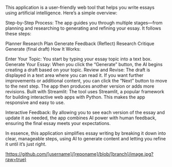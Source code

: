 This application is a user-friendly web tool that helps you write essays using artificial intelligence. Here’s a simple overview:

Step-by-Step Process:
The app guides you through multiple stages—from planning and researching to generating and refining your essay. It follows these steps:

Planner
Research Plan
Generate
Feedback (Reflect)
Research Critique
Generate (final draft)
How It Works:

Enter Your Topic: You start by typing your essay topic into a text box.
Generate Your Essay: When you click the “Generate” button, the AI begins creating a draft based on your topic.
Review and Revise: The draft is displayed in a text area where you can read it. If you want further improvements or additional content, you can click the “Next” button to move to the next step. The app then produces another version or adds more revisions.
Built with Streamlit:
The tool uses Streamlit, a popular framework for building interactive web apps with Python. This makes the app responsive and easy to use.

Interactive Feedback:
By allowing you to see each version of the essay and update it as needed, the app combines AI power with human feedback, ensuring the final essay meets your expectations.

In essence, this application simplifies essay writing by breaking it down into clear, manageable steps, using AI to generate content and letting you refine it until it’s just right.

[!https://github.com/[username]/[reponame]/blob/[branch]/image.jpg?raw=true)](https://github.com/tyagiramendra/essay_writer/blob/main/essay_writter_with_human_feedback.PNG)
